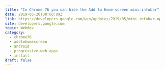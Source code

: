 ```yaml
---
title: "In Chrome 76 you can hide the Add to Home screen mini-infobar"
date: 2019-05-20T00:00:00Z
link: https://developers.google.com/web/updates/2019/05/mini-infobar-update?utm_medium=RSS&utm_source=hune
site: developers.google.com
topic: Webdev
category:
  - chrome76
  - addtohomescreen
  - android
  - progressive-web-apps
  - install
draft: false
---
```

